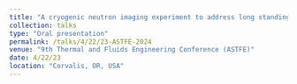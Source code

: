 ```yaml
---
title: "A cryogenic neutron imaging experiment to address long standing discrepancies in evaporation modeling"
collection: talks
type: "Oral presentation"
permalink: /talks/4/22/23-ASTFE-2024
venue: "9th Thermal and Fluids Engineering Conference (ASTFE)"
date: 4/22/23
location: "Corvalis, OR, USA"
---
```

